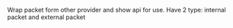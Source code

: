 Wrap packet form other provider and show api for use.
Have 2 type: internal packet and external packet
